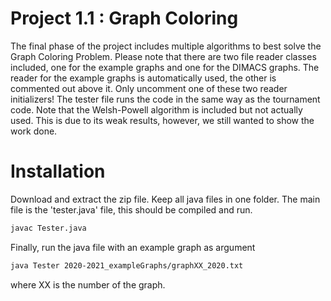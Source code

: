 # Project 1.1 : Graph Coloring
The final phase of the project includes multiple algorithms to best solve the Graph Coloring Problem.
Please note that there are two file reader classes included, one for the example graphs and one for the DIMACS graphs.
The reader for the example graphs is automatically used, the other is commented out above it.
Only uncomment one of these two reader initializers!
The tester file runs the code in the same way as the tournament code.
Note that the Welsh-Powell algorithm is included but not actually used.
This is due to its weak results, however, we still wanted to show the work done.

# Installation
Download and extract the zip file. Keep all java files in one folder.
The main file is the 'tester.java' file, this should be compiled and run.

```bash
javac Tester.java
```
Finally, run the java file with an example graph as argument
```bash
java Tester 2020-2021_exampleGraphs/graphXX_2020.txt 
```
where XX is the number of the graph.
